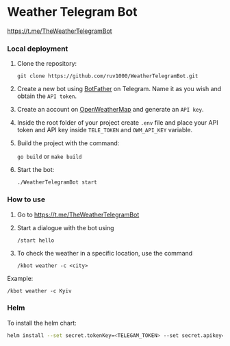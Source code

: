 # Weather Telegram Bot

<https://t.me/TheWeatherTelegramBot>

### Local deployment

1. Clone the repository:

   `git clone https://github.com/ruv1000/WeatherTelegramBot.git`

2. Create a new bot using [BotFather](https://t.me/BotFather) on Telegram. Name it as you wish and obtain the `API token`.
3. Create an account on [OpenWeatherMap](https://openweathermap.org/) and generate an `API key`.
4. Inside the root folder of your project create `.env` file and place your API token and API key inside `TELE_TOKEN` and `OWM_API_KEY` variable.
5. Build the project with the command:

   `go build` or `make build`

6. Start the bot:

   `./WeatherTelegramBot start`

### How to use

1. Go to <https://t.me/TheWeatherTelegramBot>
2. Start a dialogue with the bot using

   `/start hello`

3. To check the weather in a specific location, use the command

   `/kbot weather -c <city>`

Example:

    /kbot weather -c Kyiv

### Helm

To install the helm chart:

```zsh
helm install --set secret.tokenKey=<TELEGAM_TOKEN> --set secret.apikey=<OWM_API_KEY> weathertelegrambot https://github.com/ruv1000/WeatherTelegramBot/releases/download/v1.0.6/weathertelegrambot-0.1.0.tgz
```
